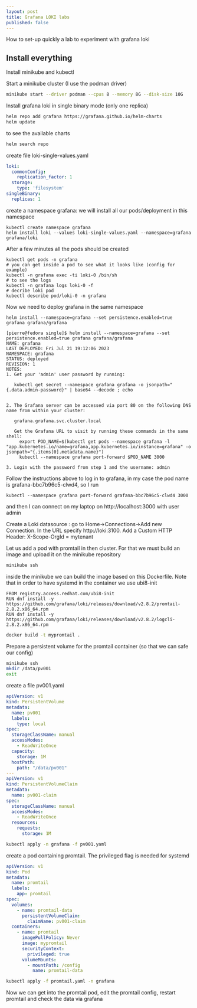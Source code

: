 ```yaml
---
layout: post
title: Grafana LOKI labs
published: false
---
```


How to set-up quickly a lab to experiment with grafana loki
<!--more-->

## Install everything

Install minikube and kubectl

Start a minikube cluster (I use the podman driver)

```bash
minikube start --driver podman --cpus 8 --memory 8G --disk-size 10G
```

Install grafana loki in single binary mode (only one replica)

```bash
helm repo add grafana https://grafana.github.io/helm-charts
helm update
```

to see the available charts
```bash
helm search repo
```

create file loki-single-values.yaml

```yaml
loki:
  commonConfig:
    replication_factor: 1
  storage:
    type: 'filesystem'
singleBinary:
  replicas: 1
```

create a namespace grafana: we will install all our pods/deployment in this namespace

```ssh
kubectl create namespace grafana
helm install loki --values loki-single-values.yaml --namespace=grafana grafana/loki
```

After a few minutes all the pods should be created
```ssh
kubectl get pods -n grafana
# you can get inside a pod to see what it looks like (config for example)
kubectl -n grafana exec -ti loki-0 /bin/sh
# to see the logs
kubectl -n grafana logs loki-0 -f
# decribe loki pod
kubectl describe pod/loki-0 -n grafana
```

Now we need to deploy grafana in the same namespace

```
helm install --namespace=grafana --set persistence.enabled=true grafana grafana/grafana
```

```text
[pierre@fedora single]$ helm install --namespace=grafana --set persistence.enabled=true grafana grafana/grafana
NAME: grafana
LAST DEPLOYED: Fri Jul 21 19:12:06 2023
NAMESPACE: grafana
STATUS: deployed
REVISION: 1
NOTES:
1. Get your 'admin' user password by running:

   kubectl get secret --namespace grafana grafana -o jsonpath="{.data.admin-password}" | base64 --decode ; echo


2. The Grafana server can be accessed via port 80 on the following DNS name from within your cluster:

   grafana.grafana.svc.cluster.local

   Get the Grafana URL to visit by running these commands in the same shell:
     export POD_NAME=$(kubectl get pods --namespace grafana -l "app.kubernetes.io/name=grafana,app.kubernetes.io/instance=grafana" -o jsonpath="{.items[0].metadata.name}")
     kubectl --namespace grafana port-forward $POD_NAME 3000

3. Login with the password from step 1 and the username: admin
```

Follow the instructions above to log in to grafana, in my case the pod name is grafana-bbc7b96c5-clwd4, so I run

```ssh
kubectl --namespace grafana port-forward grafana-bbc7b96c5-clwd4 3000
```

and then I can connect on my laptop on http://localhost:3000 with user admin

Create a Loki datasource : go to Home->Connections->Add new Connection. In the URL specify http://loki:3100. Add a Custom HTTP Header: X-Scope-OrgId = mytenant


Let us add a pod with promtail in then cluster. For that we must build an image and upload it on the minikube repository

```bash
minikube ssh
```
inside the minikube we can build the image based on this Dockerfile. Note that in order to have systemd in the container we use ubi8-init

```text
FROM registry.access.redhat.com/ubi8-init
RUN dnf install -y https://github.com/grafana/loki/releases/download/v2.8.2/promtail-2.8.2.x86_64.rpm
RUN dnf install -y https://github.com/grafana/loki/releases/download/v2.8.2/logcli-2.8.2.x86_64.rpm
```

```bash
docker build -t mypromtail .
```

Prepare a persistent volume for the promtail container (so that we can safe our config)

```bash
minikube ssh
mkdir /data/pv001
exit
```

create a file pv001.yaml

```yaml
apiVersion: v1
kind: PersistentVolume
metadata:
  name: pv001
  labels:
    type: local
spec:
  storageClassName: manual
  accessModes:
    - ReadWriteOnce
  capacity:
    storage: 1M
  hostPath:
    path: "/data/pv001"
---
apiVersion: v1
kind: PersistentVolumeClaim
metadata:
  name: pv001-claim
spec:
  storageClassName: manual
  accessModes:
    - ReadWriteOnce
  resources:
    requests:
      storage: 1M
```

```bash
kubectl apply -n grafana -f pv001.yaml
```

create a pod containing promtail. The privileged flag is needed for systemd

```yaml
apiVersion: v1
kind: Pod
metadata:
  name: promtail
  labels:
    app: promtail
spec:
  volumes:
    - name: promtail-data
      persistentVolumeClaim:
        claimName: pv001-claim
  containers:
    - name: promtail
      imagePullPolicy: Never
      image: mypromtail
      securityContext:
        privileged: true
      volumeMounts:
        - mountPath: /config
          name: promtail-data
```

```bash
kubectl apply -f promtail.yaml -n grafana
```

Now we can get into the promtail pod, edit the promtail config, restart promtail and check the data via grafana


